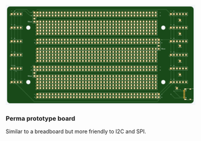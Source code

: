 ![render](https://github.com/citizen-science-and-engineering/perma-proto-board/blob/main/img.png)

### Perma prototype board

Similar to a breadboard but more friendly to I2C and SPI.
